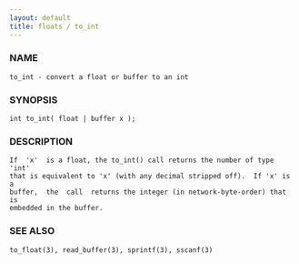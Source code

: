 ```yaml
---
layout: default
title: floats / to_int
---
```


### NAME

    to_int - convert a float or buffer to an int


### SYNOPSIS

    int to_int( float | buffer x );


### DESCRIPTION

    If  'x'  is a float, the to_int() call returns the number of type 'int'
    that is equivalent to 'x' (with any decimal stripped off).  If 'x' is a
    buffer,  the  call  returns the integer (in network-byte-order) that is
    embedded in the buffer.


### SEE ALSO

    to_float(3), read_buffer(3), sprintf(3), sscanf(3)
